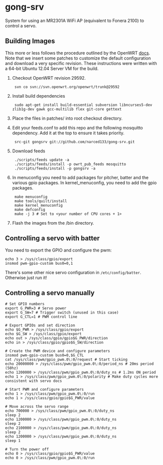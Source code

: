 gong-srv
========

System for using an MR2301A WiFi AP (equivalent to Fonera 2100) to control a servo.

Building Images
---------------

This more or less follows the procedure outlined by the OpenWRT [docs](http://wiki.openwrt.org/doc/howto/build).  Note that we insert some patches to customize the default configuration and download a very specific revision.  These instructions were written with a 64-bit Ubuntu 12.04 Server VM for the build.

1. Checkout OpenWRT revision 29592.

        svn co svn://svn.openwrt.org/openwrt/trunk@29592

1. Install build dependencies

        sudo apt-get install build-essential subversion libncurses5-dev zlib1g-dev gawk gcc-multilib flex git-core gettext

1. Place the files in patches/ into root checkout directory.

1. Edit your feeds.conf to add this repo and the following mosquitto dependency. Add it at the top to ensure it takes priority.

        src-git gongsrv git://github.com/narced133/gong-srv.git

1. Download feeds

        ./scripts/feeds update -a
        ./scripts/feeds/install -p owrt_pub_feeds mosquitto
        ./scripts/feeds/install -p gongsrv -a

1. In menuconfig you need to add packages for pitcher, batter and the various gpio packages.  In kernel_menuconfig, you need to add the gpio packages.

        make menuconfig
        make tools/quilt/install
        make kernel_menuconfig
        make defconfig
        make -j 3 # Set to <your number of CPU cores + 1>

1. Flash the images from the /bin directory.

Controlling a servo with batter
------------------------------

You need to export the GPIO and configure the pwm:

    echo 3 > /sys/class/gpio/export
    insmod pwm-gpio-custom bus0=0,1

There's some other nice servo configuration in `/etc/config/batter`.  Otherwise just run it!

Controlling a servo manually
----------------------------

    # Set GPIO numbers
    export G_PWR=3 # Servo power
    export G_SW=7 # Trigger switch (unused in this case)
    export G_CTL=1 # PWM control line

    # Export GPIOs and set direction
    echo $G_PWR > /sys/class/gpio/export
    echo $G_SW > /sys/class/gpio/export
    echo out > /sys/class/gpio/gpio$G_PWR/direction
    echo in > /sys/class/gpio/gpio$G_SW/direction

    # Create the PWM device and configure parameters
    insmod pwm-gpio-custom bus0=0,$G_CTL
    cat /sys/class/pwm/gpio_pwm.0\:0/request # Start ticking
    echo 20000000 > /sys/class/pwm/gpio_pwm.0\:0/period_ns # 20ms period (50hz)
    echo 1200000 > /sys/class/pwm/gpio_pwm.0\:0/duty_ns # 1.2ms ON period
    echo 1 > /sys/class/pwm/gpio_pwm.0\:0/polarity # Make duty cycles more consistent with servo docs

    # Start PWM and configure parameters
    echo 1 > /sys/class/pwm/gpio_pwm.0\:0/run
    echo 1 > /sys/class/gpio/gpio$G_PWR/value

    # Move across the servo range
    echo 700000 > /sys/class/pwm/gpio_pwm.0\:0/duty_ns
    sleep 2
    echo 1200000 > /sys/class/pwm/gpio_pwm.0\:0/duty_ns
    sleep 2
    echo 2100000 > /sys/class/pwm/gpio_pwm.0\:0/duty_ns
    sleep 2
    echo 1200000 > /sys/class/pwm/gpio_pwm.0\:0/duty_ns
    sleep 1

    # Turn the power off
    echo 0 > /sys/class/gpio/gpio$G_PWR/value
    echo 0 > /sys/class/pwm/gpio_pwm.0\:0/run

